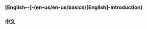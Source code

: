 ### [English--]-(en-us/en-us/basics/[English]-Introduction) 
### [中文](zh-cn/basics/[Chinese-Simplified]-介绍)
